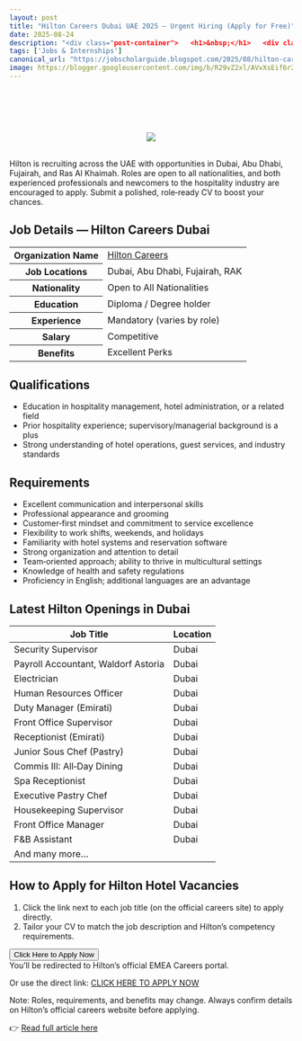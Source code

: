```yaml
---
layout: post
title: "Hilton Careers Dubai UAE 2025 — Urgent Hiring (Apply for Free)"
date: 2025-08-24
description: "<div class="post-container">   <h1>&nbsp;</h1>   <div class="separator" style="clear: both; text-align: center;">     <a href="https://blogger.googleusercontent.com/img/b/R29vZ2xl/AVvXsEif6r2wduHEE1Jq-sjpgnmqgYxVJEsSU7xHCcUq2FaRL5yAKbSbrctaN1AJQtenJnOj1VWPiDFUWd3l-qtn9A2PG_wUEoq3wDPnxB8g645f83GmzNcQDxqW_XfylLjiiwawfd5ZTDhQLx23EXAaGZTf4le_pOegYc8icEwl6znSiaUehgoL8bOAJvXtSBpA/s719/1000300885.jpg" style="margin-left: 1em; margin-right: 1em;">       <img border="0" src="https://blogger.googleusercontent.com/img/b/R29vZ2xl/AVvXsEif6r2wduHEE1Jq-sjpgnmqgYxVJEsSU7xHCcUq2FaRL5yAKbSbrctaN1AJQtenJnOj1VWPiDFUWd3l-qtn9A2PG_wUEoq3wDPnxB8g645f83GmzNcQDxqW_XfylLjiiwawfd5ZTDhQLx23EXAaGZTf4le_pOegYc8icEwl6znSiaUehgoL8bOAJvXtSBpA/s16000/1000300885.jpg" />     </a>   </div>   <br />   <p></p>   <!--End original image block-->    <p class="intro">     Hilton is recruiting across the UAE with opportunities in Dubai, Abu Dhabi, Fujairah, and Ras Al Khaimah. Roles are open to all nationalities,     and both experienced professionals and newcomers to the hospitality industry are encouraged to apply. Submit a polished, role‑ready CV to boost your chances.   </p>    <h2>Job Details — Hilton Careers Dubai</h2>   <table class="info-table">     <tbody>       <tr><th>Organization Name</th><td><a href="https://jobs.hilton.com/emea/en" rel="noopener" target="_blank">Hilton Careers</a></td></tr>       <tr><th>Job Locations</th><td>Dubai, Abu Dhabi, Fujairah, RAK</td></tr>       <tr><th>Nationality</th><td>Open to All Nationalities</td></tr>       <tr><th>Education</th><td>Diploma / Degree holder</td></tr>       <tr><th>Experience</th><td>Mandatory (varies by role)</td></tr>       <tr><th>Salary</th><td>Competitive</td></tr>       <tr><th>Benefits</th><td>Excellent Perks</td></tr>     </tbody>   </table>    <h2>Qualifications</h2>   <ul>     <li>Education in hospitality management, hotel administration, or a related field</li>     <li>Prior hospitality experience; supervisory/managerial background is a plus</li>     <li>Strong understanding of hotel operations, guest services, and industry standards</li>   </ul>    <h2>Requirements</h2>   <ul>     <li>Excellent communication and interpersonal skills</li>     <li>Professional appearance and grooming</li>     <li>Customer‑first mindset and commitment to service excellence</li>     <li>Flexibility to work shifts, weekends, and holidays</li>     <li>Familiarity with hotel systems and reservation software</li>     <li>Strong organization and attention to detail</li>     <li>Team‑oriented approach; ability to thrive in multicultural settings</li>     <li>Knowledge of health and safety regulations</li>     <li>Proficiency in English; additional languages are an advantage</li>   </ul>    <h2>Latest Hilton Openings in Dubai</h2>   <table class="jobs-table">     <thead>       <tr><th>Job Title</th><th>Location</th></tr>     </thead>     <tbody>       <tr><td>Security Supervisor</td><td>Dubai</td></tr>       <tr><td>Payroll Accountant, Waldorf Astoria</td><td>Dubai</td></tr>       <tr><td>Electrician</td><td>Dubai</td></tr>       <tr><td>Human Resources Officer</td><td>Dubai</td></tr>       <tr><td>Duty Manager (Emirati)</td><td>Dubai</td></tr>       <tr><td>Front Office Supervisor</td><td>Dubai</td></tr>       <tr><td>Receptionist (Emirati)</td><td>Dubai</td></tr>       <tr><td>Junior Sous Chef (Pastry)</td><td>Dubai</td></tr>       <tr><td>Commis III: All‑Day Dining</td><td>Dubai</td></tr>       <tr><td>Spa Receptionist</td><td>Dubai</td></tr>       <tr><td>Executive Pastry Chef</td><td>Dubai</td></tr>       <tr><td>Housekeeping Supervisor</td><td>Dubai</td></tr>       <tr><td>Front Office Manager</td><td>Dubai</td></tr>       <tr><td>F&amp;B Assistant</td><td>Dubai</td></tr>       <tr><td>And many more…</td><td></td></tr>     </tbody>   </table>    <h2>How to Apply for Hilton Hotel Vacancies</h2>   <ol>     <li>Click the link next to each job title (on the official careers site) to apply directly.</li>     <li>Tailor your CV to match the job description and Hilton’s competency requirements.</li>   </ol>    <div class="apply-btn-wrap">     <button class="apply-btn">       Click Here to Apply Now     </button>     <div class="apply-note">You’ll be redirected to Hilton’s official EMEA Careers portal.</div>   </div>    <p class="alt-link">     Or use the direct link: <a href="https://jobs.hilton.com/emea/en" rel="noopener" target="_blank">CLICK HERE TO APPLY NOW</a>   </p>    <div class="disclaimer">     Note: Roles, requirements, and benefits may change. Always confirm details on Hilton’s official careers website before applying.   </div> </div>"
tags: ['Jobs & Internships']
canonical_url: "https://jobscholarguide.blogspot.com/2025/08/hilton-careers-dubai-uae-2025-urgent.html"
image: https://blogger.googleusercontent.com/img/b/R29vZ2xl/AVvXsEif6r2wduHEE1Jq-sjpgnmqgYxVJEsSU7xHCcUq2FaRL5yAKbSbrctaN1AJQtenJnOj1VWPiDFUWd3l-qtn9A2PG_wUEoq3wDPnxB8g645f83GmzNcQDxqW_XfylLjiiwawfd5ZTDhQLx23EXAaGZTf4le_pOegYc8icEwl6znSiaUehgoL8bOAJvXtSBpA/s72-c/1000300885.jpg
---
```


<div class="post-container">   <h1>&nbsp;</h1>   <div class="separator" style="clear: both; text-align: center;">     <a href="https://blogger.googleusercontent.com/img/b/R29vZ2xl/AVvXsEif6r2wduHEE1Jq-sjpgnmqgYxVJEsSU7xHCcUq2FaRL5yAKbSbrctaN1AJQtenJnOj1VWPiDFUWd3l-qtn9A2PG_wUEoq3wDPnxB8g645f83GmzNcQDxqW_XfylLjiiwawfd5ZTDhQLx23EXAaGZTf4le_pOegYc8icEwl6znSiaUehgoL8bOAJvXtSBpA/s719/1000300885.jpg" style="margin-left: 1em; margin-right: 1em;">       <img border="0" src="https://blogger.googleusercontent.com/img/b/R29vZ2xl/AVvXsEif6r2wduHEE1Jq-sjpgnmqgYxVJEsSU7xHCcUq2FaRL5yAKbSbrctaN1AJQtenJnOj1VWPiDFUWd3l-qtn9A2PG_wUEoq3wDPnxB8g645f83GmzNcQDxqW_XfylLjiiwawfd5ZTDhQLx23EXAaGZTf4le_pOegYc8icEwl6znSiaUehgoL8bOAJvXtSBpA/s16000/1000300885.jpg" />     </a>   </div>   <br />   <p></p>   <!--End original image block-->    <p class="intro">     Hilton is recruiting across the UAE with opportunities in Dubai, Abu Dhabi, Fujairah, and Ras Al Khaimah. Roles are open to all nationalities,     and both experienced professionals and newcomers to the hospitality industry are encouraged to apply. Submit a polished, role‑ready CV to boost your chances.   </p>    <h2>Job Details — Hilton Careers Dubai</h2>   <table class="info-table">     <tbody>       <tr><th>Organization Name</th><td><a href="https://jobs.hilton.com/emea/en" rel="noopener" target="_blank">Hilton Careers</a></td></tr>       <tr><th>Job Locations</th><td>Dubai, Abu Dhabi, Fujairah, RAK</td></tr>       <tr><th>Nationality</th><td>Open to All Nationalities</td></tr>       <tr><th>Education</th><td>Diploma / Degree holder</td></tr>       <tr><th>Experience</th><td>Mandatory (varies by role)</td></tr>       <tr><th>Salary</th><td>Competitive</td></tr>       <tr><th>Benefits</th><td>Excellent Perks</td></tr>     </tbody>   </table>    <h2>Qualifications</h2>   <ul>     <li>Education in hospitality management, hotel administration, or a related field</li>     <li>Prior hospitality experience; supervisory/managerial background is a plus</li>     <li>Strong understanding of hotel operations, guest services, and industry standards</li>   </ul>    <h2>Requirements</h2>   <ul>     <li>Excellent communication and interpersonal skills</li>     <li>Professional appearance and grooming</li>     <li>Customer‑first mindset and commitment to service excellence</li>     <li>Flexibility to work shifts, weekends, and holidays</li>     <li>Familiarity with hotel systems and reservation software</li>     <li>Strong organization and attention to detail</li>     <li>Team‑oriented approach; ability to thrive in multicultural settings</li>     <li>Knowledge of health and safety regulations</li>     <li>Proficiency in English; additional languages are an advantage</li>   </ul>    <h2>Latest Hilton Openings in Dubai</h2>   <table class="jobs-table">     <thead>       <tr><th>Job Title</th><th>Location</th></tr>     </thead>     <tbody>       <tr><td>Security Supervisor</td><td>Dubai</td></tr>       <tr><td>Payroll Accountant, Waldorf Astoria</td><td>Dubai</td></tr>       <tr><td>Electrician</td><td>Dubai</td></tr>       <tr><td>Human Resources Officer</td><td>Dubai</td></tr>       <tr><td>Duty Manager (Emirati)</td><td>Dubai</td></tr>       <tr><td>Front Office Supervisor</td><td>Dubai</td></tr>       <tr><td>Receptionist (Emirati)</td><td>Dubai</td></tr>       <tr><td>Junior Sous Chef (Pastry)</td><td>Dubai</td></tr>       <tr><td>Commis III: All‑Day Dining</td><td>Dubai</td></tr>       <tr><td>Spa Receptionist</td><td>Dubai</td></tr>       <tr><td>Executive Pastry Chef</td><td>Dubai</td></tr>       <tr><td>Housekeeping Supervisor</td><td>Dubai</td></tr>       <tr><td>Front Office Manager</td><td>Dubai</td></tr>       <tr><td>F&amp;B Assistant</td><td>Dubai</td></tr>       <tr><td>And many more…</td><td></td></tr>     </tbody>   </table>    <h2>How to Apply for Hilton Hotel Vacancies</h2>   <ol>     <li>Click the link next to each job title (on the official careers site) to apply directly.</li>     <li>Tailor your CV to match the job description and Hilton’s competency requirements.</li>   </ol>    <div class="apply-btn-wrap">     <button class="apply-btn">       Click Here to Apply Now     </button>     <div class="apply-note">You’ll be redirected to Hilton’s official EMEA Careers portal.</div>   </div>    <p class="alt-link">     Or use the direct link: <a href="https://jobs.hilton.com/emea/en" rel="noopener" target="_blank">CLICK HERE TO APPLY NOW</a>   </p>    <div class="disclaimer">     Note: Roles, requirements, and benefits may change. Always confirm details on Hilton’s official careers website before applying.   </div> </div>

👉 [Read full article here](https://jobscholarguide.blogspot.com/2025/08/hilton-careers-dubai-uae-2025-urgent.html)
